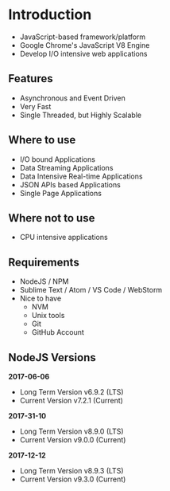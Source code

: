 # Introduction

* JavaScript-based framework/platform
* Google Chrome's JavaScript V8 Engine
* Develop I/O intensive web applications

## Features

* Asynchronous and Event Driven
* Very Fast
* Single Threaded, but Highly Scalable

## Where to use

* I/O bound Applications
* Data Streaming Applications
* Data Intensive Real-time Applications
* JSON APIs based Applications
* Single Page Applications

## Where not to use

* CPU intensive applications

## Requirements

* NodeJS / NPM
* Sublime Text / Atom / VS Code / WebStorm
* Nice to have
  * NVM
  * Unix tools
  * Git
  * GitHub Account

## NodeJS Versions

**2017-06-06**

* Long Term Version v6.9.2 (LTS)
* Current Version v7.2.1 (Current)

**2017-31-10**

* Long Term Version v8.9.0 (LTS)
* Current Version v9.0.0 (Current)


**2017-12-12**

* Long Term Version v8.9.3 (LTS)
* Current Version v9.3.0 (Current)
